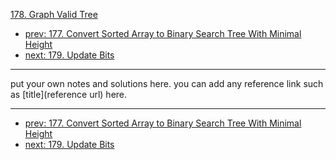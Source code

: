 [178. Graph Valid Tree](http://www.lintcode.com/problem/graph-valid-tree)

- [prev: 177. Convert Sorted Array to Binary Search Tree With  Minimal Height](177-convert-sorted-array-to-binary-search-tree-with-minimal-height.md)
- [next: 179. Update Bits](179-update-bits.md)

---

put your own notes and solutions here.
you can add any reference link such as [title](reference url) here.

---

- [prev: 177. Convert Sorted Array to Binary Search Tree With  Minimal Height](177-convert-sorted-array-to-binary-search-tree-with-minimal-height.md)
- [next: 179. Update Bits](179-update-bits.md)
